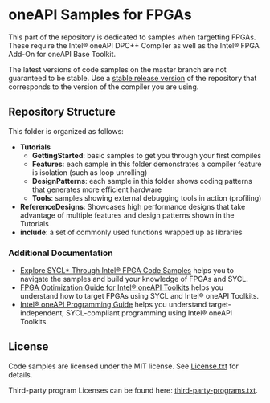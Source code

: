 # oneAPI Samples for FPGAs

This part of the repository is dedicated to samples when targetting FPGAs.
These require the Intel® oneAPI DPC++ Compiler as well as the Intel® FPGA Add-On for oneAPI Base Toolkit.

The latest versions of code samples on the master branch are not guaranteed to be stable. 
Use a [stable release version](https://github.com/oneapi-src/oneAPI-samples/tags) of the repository that corresponds to the version of the compiler you are using.

## Repository Structure

This folder is organized as follows:
- **Tutorials**
  - **GettingStarted**: basic samples to get you through your first compiles
  - **Features**: each sample in this folder demonstrates a compiler feature is isolation (such as loop unrolling)
  - **DesignPatterns**: each sample in this folder shows coding patterns that generates more efficient hardware
  - **Tools**: samples showing external debugging tools in action (profiling)
- **ReferenceDesigns**: Showcases high performance designs that take advantage of multiple features and design patterns shown in the Tutorials
- **include**: a set of commonly used functions wrapped up as libraries



### Additional Documentation
- [Explore SYCL* Through Intel&reg; FPGA Code Samples](https://software.intel.com/content/www/us/en/develop/articles/explore-dpcpp-through-intel-fpga-code-samples.html) helps you to navigate the samples and build your knowledge of FPGAs and SYCL.
- [FPGA Optimization Guide for Intel&reg; oneAPI Toolkits](https://software.intel.com/content/www/us/en/develop/documentation/oneapi-fpga-optimization-guide) helps you understand how to target FPGAs using SYCL and Intel&reg; oneAPI Toolkits.
- [Intel&reg; oneAPI Programming Guide](https://software.intel.com/en-us/oneapi-programming-guide) helps you understand target-independent, SYCL-compliant programming using Intel&reg; oneAPI Toolkits.

## License

Code samples are licensed under the MIT license. See [License.txt](https://github.com/oneapi-src/oneAPI-samples/blob/master/License.txt) for details.

Third-party program Licenses can be found here: [third-party-programs.txt](https://github.com/oneapi-src/oneAPI-samples/blob/master/third-party-programs.txt).
